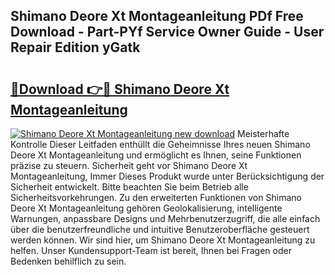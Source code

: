 ## Shimano Deore Xt Montageanleitung PDf Free Download - Part-PYf Service Owner Guide - User Repair Edition yGatk

# <h2><a href="http://df89tlw.blite.top/?on=Shimano+Deore+Xt+Montageanleitung">🔗Download 👉🔴 Shimano Deore Xt Montageanleitung</a></h2>

[![Shimano Deore Xt Montageanleitung new download](https://i.imgur.com/lujVjoI.png)](http://df89tlw.blite.top/?on=Shimano+Deore+Xt+Montageanleitung)
Meisterhafte Kontrolle Dieser Leitfaden enthüllt die Geheimnisse Ihres neuen Shimano Deore Xt Montageanleitung und ermöglicht es Ihnen, seine Funktionen präzise zu steuern. Sicherheit geht vor Shimano Deore Xt Montageanleitung, Immer Dieses Produkt wurde unter Berücksichtigung der Sicherheit entwickelt. Bitte beachten Sie beim Betrieb alle Sicherheitsvorkehrungen. Zu den erweiterten Funktionen von Shimano Deore Xt Montageanleitung gehören Geolokalisierung, intelligente Warnungen, anpassbare Designs und Mehrbenutzerzugriff, die alle einfach über die benutzerfreundliche und intuitive Benutzeroberfläche gesteuert werden können. Wir sind hier, um Shimano Deore Xt Montageanleitung zu helfen. Unser Kundensupport-Team ist bereit, Ihnen bei Fragen oder Bedenken behilflich zu sein.
